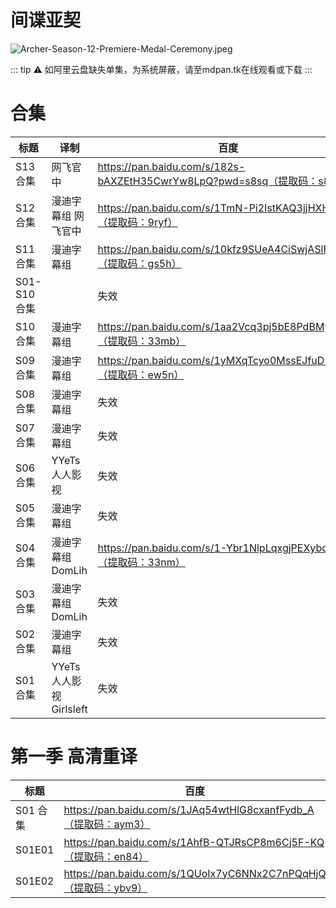 # 间谍亚契

![Archer-Season-12-Premiere-Medal-Ceremony.jpeg](/banner/archer.jpeg)

::: tip
⚠️ 如阿里云盘缺失单集，为系统屏蔽，请至mdpan.tk在线观看或下载
:::

# 合集

| 标题 | 译制 | 百度 | 阿里 | MDpan |
| --- | --- | --- | --- | --- |
| S13合集 | 网飞官中 | https://pan.baidu.com/s/182s-bAXZEtH35CwrYw8LpQ?pwd=s8sq（提取码：s8sq） | https://www.aliyundrive.com/s/fcNRZJmFfdY | https://mdpan.tk/zh-CN/%E9%97%B4%E8%B0%8D%E4%BA%9A%E5%A5%91/Season%2013/ |
| S12合集 | 漫迪字幕组 网飞官中 | https://pan.baidu.com/s/1TmN-Pi2IstKAQ3jjHXHWlA（提取码：9ryf） | https://www.aliyundrive.com/s/899wDsRWmCj | https://mdpan.tk/%E9%97%B4%E8%B0%8D%E4%BA%9A%E5%A5%91/Season%2012 |
| S11合集 | 漫迪字幕组 | https://pan.baidu.com/s/10kfz9SUeA4CiSwjASlPXuQ（提取码：gs5h） | https://www.aliyundrive.com/s/8RczPfKqXC7 | https://mdpan.tk/%E9%97%B4%E8%B0%8D%E4%BA%9A%E5%A5%91/Season%2011 |
| S01-S10合集 |  | 失效 | https://www.aliyundrive.com/s/ny4moSkqUKe | https://mdpan.tk/%E9%97%B4%E8%B0%8D%E4%BA%9A%E5%A5%91 |
| S10合集 | 漫迪字幕组 | https://pan.baidu.com/s/1aa2Vcq3pj5bE8PdBMyE5MA（提取码：33mb） | https://www.aliyundrive.com/s/feMHeX9eTQk |  |
| S09合集 | 漫迪字幕组 | https://pan.baidu.com/s/1yMXqTcyo0MssEJfuD5AAaQ（提取码：ew5n） | https://www.aliyundrive.com/s/yEsr5rjrd5q |  |
| S08合集 | 漫迪字幕组 | 失效 | https://www.aliyundrive.com/s/u4FprWcbbVX |  |
| S07合集 | 漫迪字幕组 | 失效 | https://www.aliyundrive.com/s/snEAsHfDcZG |  |
| S06合集 | YYeTs人人影视 | 失效 | https://www.aliyundrive.com/s/ubeY9hNABYY |  |
| S05合集 | 漫迪字幕组 | 失效 | https://www.aliyundrive.com/s/RZYJ2YMCiHG |  |
| S04合集 | 漫迪字幕组 DomLih | https://pan.baidu.com/s/1-Ybr1NlpLqxgjPEXybdDdQ（提取码：33nm） | https://www.aliyundrive.com/s/XausJXYfe9C |  |
| S03合集 | 漫迪字幕组 DomLih | 失效 | https://www.aliyundrive.com/s/zSCqaXD75NC |  |
| S02合集 | 漫迪字幕组 | 失效 | https://www.aliyundrive.com/s/yrVWnfPXBnZ |  |
| S01合集 | YYeTs人人影视 Girlsleft | 失效 | https://www.aliyundrive.com/s/KhBMPM1LTup |  |

# 第一季 高清重译

| 标题 | 百度 | 阿里 | MDpan |
| --- | --- | --- | --- |
| S01 合集 | https://pan.baidu.com/s/1JAq54wtHlG8cxanfFydb_A（提取码：aym3） | https://www.aliyundrive.com/s/NAE5eqNvDYh | https://mdpan.tk/%E9%97%B4%E8%B0%8D%E4%BA%9A%E5%A5%91/Season%2001%201080p |
| S01E01 | https://pan.baidu.com/s/1AhfB-QTJRsCP8m6Cj5F-KQ（提取码：en84） | https://www.aliyundrive.com/s/Ce23VevTSKZ |  |
| S01E02 | https://pan.baidu.com/s/1QUoIx7yC6NNx2C7nPQqHjQ（提取码：ybv9） | https://www.aliyundrive.com/s/wYYV5yHkeUT |  |